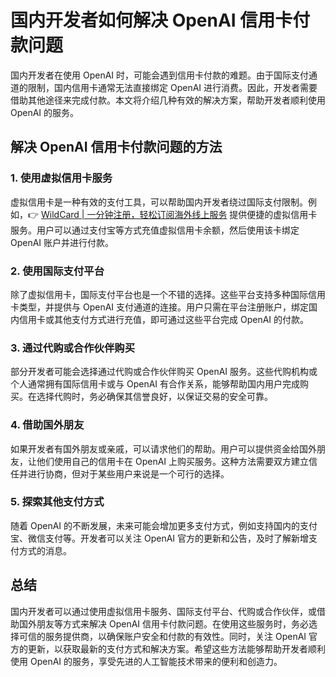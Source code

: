 # 国内开发者如何解决 OpenAI 信用卡付款问题

国内开发者在使用 OpenAI 时，可能会遇到信用卡付款的难题。由于国际支付通道的限制，国内信用卡通常无法直接绑定 OpenAI 进行消费。因此，开发者需要借助其他途径来完成付款。本文将介绍几种有效的解决方案，帮助开发者顺利使用 OpenAI 的服务。

## 解决 OpenAI 信用卡付款问题的方法

### 1. 使用虚拟信用卡服务

虚拟信用卡是一种有效的支付工具，可以帮助国内开发者绕过国际支付限制。例如，👉 [WildCard | 一分钟注册，轻松订阅海外线上服务](https://bbtdd.com/WildCard) 提供便捷的虚拟信用卡服务。用户可以通过支付宝等方式充值虚拟信用卡余额，然后使用该卡绑定 OpenAI 账户并进行付款。

### 2. 使用国际支付平台

除了虚拟信用卡，国际支付平台也是一个不错的选择。这些平台支持多种国际信用卡类型，并提供与 OpenAI 支付通道的连接。用户只需在平台注册账户，绑定国内信用卡或其他支付方式进行充值，即可通过这些平台完成 OpenAI 的付款。

### 3. 通过代购或合作伙伴购买

部分开发者可能会选择通过代购或合作伙伴购买 OpenAI 服务。这些代购机构或个人通常拥有国际信用卡或与 OpenAI 有合作关系，能够帮助国内用户完成购买。在选择代购时，务必确保其信誉良好，以保证交易的安全可靠。

### 4. 借助国外朋友

如果开发者有国外朋友或亲戚，可以请求他们的帮助。用户可以提供资金给国外朋友，让他们使用自己的信用卡在 OpenAI 上购买服务。这种方法需要双方建立信任并进行协商，但对于某些用户来说是一个可行的选择。

### 5. 探索其他支付方式

随着 OpenAI 的不断发展，未来可能会增加更多支付方式，例如支持国内的支付宝、微信支付等。开发者可以关注 OpenAI 官方的更新和公告，及时了解新增支付方式的消息。

## 总结

国内开发者可以通过使用虚拟信用卡服务、国际支付平台、代购或合作伙伴，或借助国外朋友等方式来解决 OpenAI 信用卡付款问题。在使用这些服务时，务必选择可信的服务提供商，以确保账户安全和付款的有效性。同时，关注 OpenAI 官方的更新，以获取最新的支付方式和解决方案。希望这些方法能够帮助开发者顺利使用 OpenAI 的服务，享受先进的人工智能技术带来的便利和创造力。